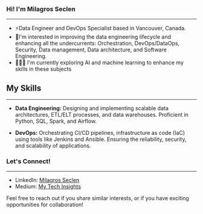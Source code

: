 ### Hi! I'm Milagros Seclen
---
- ⚡Data Engineer and DevOps Specialist based in Vancouver, Canada.
- 🤔I'm interested in improving the data engineering lifecycle and enhancing all the undercurrents: Orchestration, DevOps/DataOps, Security, Data management, Data architecture, and Software Engineering. 
- 🧙‍♀️🔮 I'm currently exploring AI and machine learning to enhance my skills in these subjects

## My Skills
---
- **Data Engineering:** Designing and implementing scalable data architectures, ETL/ELT processes, and data warehouses. Proficient in Python, SQL, Spark, and Airflow.

- **DevOps:** Orchestrating CI/CD pipelines, infrastructure as code (IaC) using tools like Jenkins and Ansible. Ensuring the reliability, security, and scalability of applications.

### Let's Connect!
---

- LinkedIn: [Milagros Seclen](https://www.linkedin.com/in/mseclenc/)
- Medium: [My Tech Insights](https://medium.com/@milagros.seclen)

Feel free to reach out if you share similar interests, or if you have exciting opportunities for collaboration!
